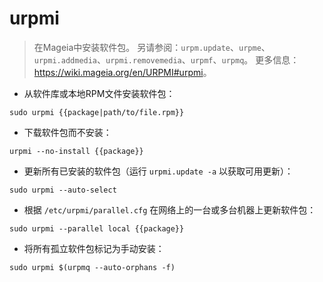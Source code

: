 # urpmi

> 在Mageia中安装软件包。
> 另请参阅：`urpm.update`、`urpme`、`urpmi.addmedia`、`urpmi.removemedia`、`urpmf`、`urpmq`。
> 更多信息：<https://wiki.mageia.org/en/URPMI#urpmi>。

- 从软件库或本地RPM文件安装软件包：

`sudo urpmi {{package|path/to/file.rpm}}`

- 下载软件包而不安装：

`urpmi --no-install {{package}}`

- 更新所有已安装的软件包（运行 `urpmi.update -a` 以获取可用更新）：

`sudo urpmi --auto-select`

- 根据 `/etc/urpmi/parallel.cfg` 在网络上的一台或多台机器上更新软件包：

`sudo urpmi --parallel local {{package}}`

- 将所有孤立软件包标记为手动安装：

`sudo urpmi $(urpmq --auto-orphans -f)`
